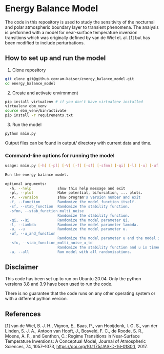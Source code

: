 # Energy Balance Model

The code in this repository is used to study the sensitivity of the nocturnal and polar atmospheric boundary layer to transient phenomena. 
The analysis is performed with a  model for near-surface temperature inversion transitions which was originally defined by van de Wiel et. al. [1] but has been modified
to include perturbations. 

## How to set up and run the model
1. Clone repository
```bash
git clone git@github.com:am-kaiser/energy_balance_model.git
cd energy_balance_model
```

2. Create and activate environment
```bash
pip install virtualenv # if you don't have virtualenv installed
virtualenv ebm_venv
source ebm_venv/bin/activate
pip install -r requirements.txt
```

3. Run the model
```bash
python main.py
```
Output files can be found in output/ directory with current data and time.

### Command-line options for running the model

```bash
usage: main.py [-h] [-pl] [-V] [-f] [-sf] [-sfmn] [-qi] [-l] [-u] [-uf] [-sfu] [-a]
                                                                                   
Run the energy balance model.                                                      
                                                                                   
optional arguments:                                                                
  -h, --help            show this help message and exit                            
  -pl, --plot           Make potential, bifurcation, ... plots.                    
  -V, --version         show program's version number and exit                     
  -f, --function        Randomize the model function itself.                       
  -sf, --stab_function  Randomize the stability function.                          
  -sfmn, --stab_function_multi_noise
                        Randomize the stability function.
  -qi, --Qi             Randomize the model parameter Qi.
  -l, --Lambda          Randomize the model parameter lambda.
  -u, --u               Randomize the model parameter u.
  -uf, --u_and_function
                        Randomize the model parameter u and the model itself.
  -sfu, --stab_function_multi_noise_u_td
                        Randomize the stability function and u is timedependent.
  -a, --all             Run model with all randomizations.

```
## Disclaimer
This code has been set up to run on Ubuntu 20.04. 
Only the python versions 3.8 and 3.9 have been used to run the code.

There is no guarantee that the code runs on any other operating system or with a different python version.

## References
[1] van de Wiel, B. J. H., Vignon, E., Baas, P., van Hooijdonk, I. G. S., van der Linden, S. J. A., Antoon van Hooft, J., Bosveld, F. C., de Roode,
S. R., Moene, A. F., and Genthon, C.: Regime Transitions in Near-Surface Temperature Inversions: A Conceptual Model, Journal of
Atmospheric Sciences, 74, 1057–1073, https://doi.org/10.1175/JAS-D-16-0180.1, 2017.